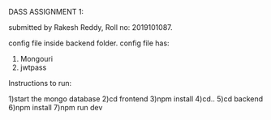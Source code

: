 DASS ASSIGNMENT 1:

submitted by Rakesh Reddy, Roll no: 2019101087.

config file inside backend folder.
config file has:
1) Mongouri
2) jwtpass

Instructions to run:

1)start the mongo database
2)cd frontend
3)npm install
4)cd..
5)cd backend
6)npm install
7)npm run dev